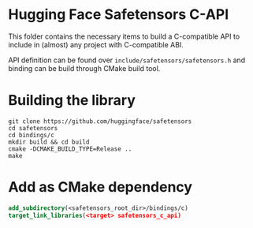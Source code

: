 # Hugging Face Safetensors C-API 

This folder contains the necessary items to build a C-compatible API to include in (almost) any project with
C-compatible ABI.

API definition can be found over `include/safetensors/safetensors.h` and binding can be build through CMake build tool.

# Building the library

```shell
git clone https://github.com/huggingface/safetensors
cd safetensors
cd bindings/c
mkdir build && cd build
cmake -DCMAKE_BUILD_TYPE=Release ..
make
```

# Add as CMake dependency

```cmake
add_subdirectory(<safetensors_root_dir>/bindings/c)
target_link_libraries(<target> safetensors_c_api)
```
